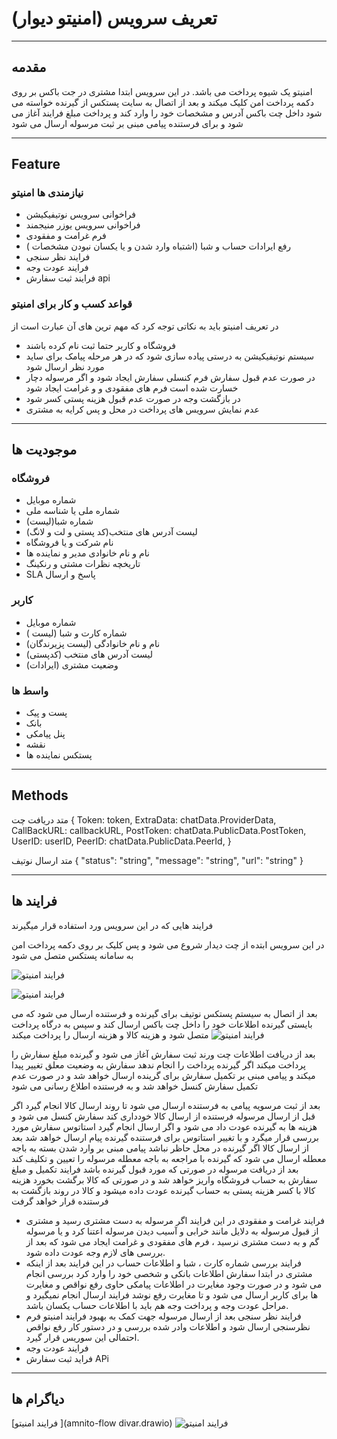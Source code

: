 # تعریف سرویس  (امنیتو دیوار)  

---

## مقدمه

امنیتو یک شیوه پرداخت می باشد. در این سرویس ابتدا مشتری در جت باکس بر روی دکمه پرداخت امن کلیک میکند و بعد از اتصال به سایت پستکس از گیرنده خواسته می شود داخل چت باکس آدرس و مشخصات خود را وارد کند و پرداخت مبلغ فرایند آغاز می شود و برای فرستنده پیامی مبنی بر ثبت مرسوله ارسال می شود 

---

## Feature


### نیازمندی ها امنیتو

- فراخوانی سرویس نوتیفیکیشن
- فراخوانی سرویس یوزر منیجمند
- فرم غرامت و مفقودی
- رفع ایرادات حساب و شبا (اشتباه وارد شدن و یا یکسان نبودن مشخصات )
- فرایند نظر سنجی 
- فرایند عودت وجه 
- فرایند ثبت سفارش api


### قواعد کسب و کار برای امنیتو 

در تعریف امنیتو باید به نکاتی توجه کرد که مهم ترین های آن عبارت است از 

- فروشگاه و کاربر حتما ثبت نام کرده باشند 
- سیستم نوتیفیکیشن به درستی پیاده سازی شود که در هر مرحله پیامک برای ساید مورد نظر ارسال شود 
- در صورت عدم قبول سفارش فرم کنسلی سفارش ایجاد شود و اگر مرسوله دچار خسارت شده است فرم های مفقودی و و غرامت ایجاد شود
- در بازگشت وجه در صورت عدم قبول هزینه پستی کسر شود 
- عدم نمایش سرویس های پرداخت در محل و پس کرایه به مشتری 

 
---

## موجودیت ها

### فروشگاه 

- شماره موبایل
- شماره ملی یا شناسه ملی 
- شماره شبا(لیست)
- (کد پستی و لت و لانگ)لیست آدرس های منتخب 
- نام شرکت و یا فروشگاه
- نام و نام خانوادی مدیر و نماینده ها
-  تاریخچه نظرات مشتی و رنکینگ
-  SLA پاسخ و ارسال

### کاربر 

- شماره موبایل
- شماره کارت و شبا (لیست )
- نام و نام خانوادگی (لیست پزیرندگان)
- لیست آدرس های منتخب (کدپستی)
- وضعیت مشتری (ایرادات)
  
### واسط ها

- پست و پیک 
- بانک 
- پنل پیامکی 
- نقشه 
- پستکس نماینده ها

---

## Methods

متد دریافت چت 
{
Token: token,
ExtraData: chatData.ProviderData,
CallBackURL: callbackURL,
PostToken: chatData.PublicData.PostToken,
UserID: userID,
PeerID: chatData.PublicData.PeerId,
}

متد ارسال نوتیف 
{
"status": "string",
"message": "string",
"url": "string"
}

---

## فرایند ها

فرایند هایی که در این سرویس ورد استفاده قرار میگیرند 

در این سرویس ابتده از چت دیدار شروع می شود و پس کلیک بر روی دکمه پرداخت امن به سامانه پستکس متصل می شود 

![فرایند امنیتو  ](1.jpg)

![فرایند امنیتو  ](3.jpg)

بعد از اتصال به سیستم پستکس نوتیف برای گیرنده و فرستنده ارسال می شود که می بایستی گیرنده اطلاعات خود را داخل چت باکس ارسال کند  و سپس به درگاه پرداخت متصل شود و هزینه کالا و هزینه ارسال را پرداخت میکند
![فرایند امنیتو  ](2.jpg)

 بعد از دریافت اطلاعات چت ورند ثبت سفارش آغاز می شود و گیرنده مبلغ سفارش را پرداخت میکند  اگر گیرنده پرداخت را انجام ندهد سفارش به وضعیت معلق تغییر پیدا میکند و پیامی مبنی بر تکمیل سفارش برای گرینده ارسال خواهد شد و در صورت عدم تکمیل سفارش کنسل خواهد شد و به فرستنده اطلاع رسانی می شود 

بعد از ثبت مرسویه پیامی به فرستنده ارسال می شود تا روند ارسال کالا انجام گیرد اگر قبل از ارسال مرسوله فرستنده از ارسال کالا خودداری کند سفارش کنسل می شود و هزینه ها به گیرنده عودت داد می شود و اگر ارسال انجام گیرد  استاتوس سفارش مورد بررسی قرار میگرد و با تغییر استاتوس برای فرستنده  گیرنده پیام ارسال خواهد شد 
بعد از ارسال کالا اگر گیرنده در محل حاظر نباشد پیامی مبنی بر وارد شدن بسته به باجه معطله ارسال می شود که گیرنده با مراجعه به باجه معطله مرسوله را تعیین و تکلیف کند بعد از دریافت مرسوله در صورتی که مورد قبول گیرنده باشد فرایند تکمیل و مبلغ سفارش به حساب فروشگاه واریز خواهد شد و در صورتی که کالا برگشت بخورد هزینه کالا با کسر هزینه پستی به حساب گیرنده عودت داده میشود و کالا در روند بازگشت به فرستنده قرار خواهد گرفت 

- فرایند غرامت و مفقودی
  در این فرایند اگر مرسوله به دست مشتری رسید و مشتری از قبول مرسوله به دلایل مانند خرابی و آسیب دیدن مرسوله اعتنا کرد و یا مرسوله گم و به دست مشتری نرسید ، فرم های مفقودی و غرامت ایجاد می شود که بعد از بررسی های لازم وجه عودت داده شود.
- فرایند بررسی شماره کارت ، شبا و اطلاعات حساب 
  در این فرایند بعد از اینکه مشتری در ابتدا سفارش اطلاعات بانکی و شخصی خود را وارد کرد بررسی انجام می شود و در صورت وجود مغایرت در اطلاعات پیامکی حاوی رفع نواقص و مغایرت ها برای کاربر ارسال می شود و تا مغایرت رفع نوشد فرایند ارسال انجام نمیگیرد و مراحل عودت وجه و پرداخت وجه هم باید با اطلاعات حساب یکسان باشد.
- فرایند نظر سنجی 
  بعد از ارسال مرسوله جهت کمک به بهبود فرایند امنیتو فرم نظرسنجی ارسال شود و اطلاعات وادر شده بررسی و در دستور کار رفع نواقص احتمالی این سوریس قرار گیرد.
- فرایند عودت وجه 
- فراید ثبت سفارش APi

---

## دیاگرام ها

[فرایند امنیتو ](amnito-flow divar.drawio)
![فرایند امنیتو  ](amnito%20flow.png)


